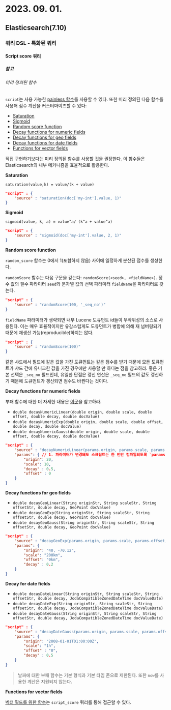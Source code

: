 # 2023. 09. 01.

## Elasticsearch(7.10)

### 쿼리 DSL - 특화된 쿼리

#### Script score 쿼리

##### 참고

###### 미리 정의된 함수

`script`는 사용 가능한 [painless 함수][painless-functions]를 사용할 수 있다. 또한 미리 정의된 다음 함수를 사용해 점수 계산을 커스터마이즈할 수 있다:

- [Saturation](https://www.elastic.co/guide/en/elasticsearch/reference/7.10/query-dsl-script-score-query.html#script-score-saturation)
- [Sigmoid](https://www.elastic.co/guide/en/elasticsearch/reference/7.10/query-dsl-script-score-query.html#script-score-sigmoid)
- [Random score function](https://www.elastic.co/guide/en/elasticsearch/reference/7.10/query-dsl-script-score-query.html#random-score-function)
- [Decay functions for numeric fields](https://www.elastic.co/guide/en/elasticsearch/reference/7.10/query-dsl-script-score-query.html#decay-functions-numeric-fields)
- [Decay functions for geo fields](https://www.elastic.co/guide/en/elasticsearch/reference/7.10/query-dsl-script-score-query.html#decay-functions-geo-fields)
- [Decay functions for date fields](https://www.elastic.co/guide/en/elasticsearch/reference/7.10/query-dsl-script-score-query.html#decay-functions-date-fields)
- [Functions for vector fields](https://www.elastic.co/guide/en/elasticsearch/reference/7.10/query-dsl-script-score-query.html#script-score-functions-vector-fields)

직접 구현하기보다는 미리 정의된 함수를 사용할 것을 권장한다. 이 함수들은 Elasticsearch의 내부 메커니즘을 효율적으로 활용한다.

**Saturation**

`saturation(value,k) = value/(k + value)`

```json
"script" : {
    "source" : "saturation(doc['my-int'].value, 1)"
}
```

**Sigmoid**

`sigmoid(value, k, a) = value^a/ (k^a + value^a)`

```json
"script" : {
    "source" : "sigmoid(doc['my-int'].value, 2, 1)"
}
```

**Random score function**

`random_score` 함수는 0에서 1(포함하지 않음) 사이에 일정하게 분산된 점수를 생성한다.

`randomScore` 함수는 다음 구문을 갖는다: `randomScore(<seed>, <fieldName>)`. 정수 값의 필수 파라미터 `seed`와 문자열 값의 선택 파라미터 `fieldName`을 파라미터로 갖는다.

```json
"script" : {
    "source" : "randomScore(100, '_seq_no')"
}
```

`fieldName` 파라미터가 생략되면 내부 Lucene 도큐먼트 id들이 무작위성의 소스로 사용된다. 이는 매우 효율적이지만 유감스럽게도 도큐먼트가 병합에 의해 재 넘버링되기 때문에 재생산 가능(reproducible)하지는 않다.

```json
"script" : {
    "source" : "randomScore(100)"
}
```

같은 샤드에서 필드에 같은 값을 가진 도큐먼트는 같은 점수를 받기 때문에 모든 도큐먼트가 샤드 간에 유니크한 값을 가진 경우에만 사용할 만 하다는 점을 참고하라. 좋은 기본 선택은 `_seq_no` 필드인데, 유일한 단점은 갱신 연산은 `_seq_no` 필드의 값도 갱신하기 때문에 도큐먼트가 갱신되면 점수도 바뀐다는 것이다.

**Decay functions for numeric fields**

부패 함수에 대한 더 자세한 내용은 [이곳](https://www.elastic.co/guide/en/elasticsearch/reference/7.10/query-dsl-function-score-query.html#function-decay)을 참고하라.

- `double decayNumericLinear(double origin, double scale, double offset, double decay, double docValue)`
- `double decayNumericExp(double origin, double scale, double offset, double decay, double docValue)`
- `double decayNumericGauss(double origin, double scale, double offset, double decay, double docValue)`

```json
"script" : {
    "source" : "decayNumericLinear(params.origin, params.scale, params.offset, params.decay, doc['dval'].value)",
    "params": { // 1. 파라미터가 변경돼도 스크립트는 한 번만 컴파일되도록 `params`를 사용한다.
        "origin": 20,
        "scale": 10,
        "decay" : 0.5,
        "offset" : 0
    }
}
```

**Decay functions for geo fields**

- `double decayGeoLinear(String originStr, String scaleStr, String offsetStr, double decay, GeoPoint docValue)`
- `double decayGeoExp(String originStr, String scaleStr, String offsetStr, double decay, GeoPoint docValue)`
- `double decayGeoGauss(String originStr, String scaleStr, String offsetStr, double decay, GeoPoint docValue)`

```json
"script" : {
    "source" : "decayGeoExp(params.origin, params.scale, params.offset, params.decay, doc['location'].value)",
    "params": {
        "origin": "40, -70.12",
        "scale": "200km",
        "offset": "0km",
        "decay" : 0.2
    }
}
```

**Decay for date fields**

- `double decayDateLinear(String originStr, String scaleStr, String offsetStr, double decay, JodaCompatibleZonedDateTime docValueDate)`
- `double decayDateExp(String originStr, String scaleStr, String offsetStr, double decay, JodaCompatibleZonedDateTime docValueDate)`
- `double decayDateGauss(String originStr, String scaleStr, String offsetStr, double decay, JodaCompatibleZonedDateTime docValueDate)`

```json
"script" : {
    "source" : "decayDateGauss(params.origin, params.scale, params.offset, params.decay, doc['date'].value)",
    "params": {
        "origin": "2008-01-01T01:00:00Z",
        "scale": "1h",
        "offset" : "0",
        "decay" : 0.5
    }
}
```

> 날짜에 대한 부패 함수는 기본 형식과 기본 타임 존으로 제한된다. 또한 `now`를 사용한 계산은 지원되지 않는다.

**Functions for vector fields**

[벡터 필드를 위한 함수](https://www.elastic.co/guide/en/elasticsearch/reference/7.10/query-dsl-script-score-query.html#vector-functions)는 `script_score` 쿼리를 통해 접근할 수 있다.



[painless-functions]: https://www.elastic.co/guide/en/elasticsearch/painless/7.10/painless-contexts.html